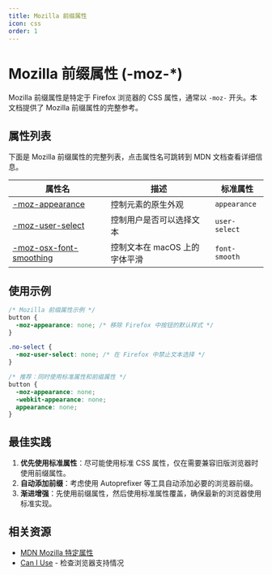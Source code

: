 ```yaml
---
title: Mozilla 前缀属性
icon: css
order: 1
---
```


# Mozilla 前缀属性 (-moz-*)

Mozilla 前缀属性是特定于 Firefox 浏览器的 CSS 属性，通常以 `-moz-` 开头。本文档提供了 Mozilla 前缀属性的完整参考。

## 属性列表

下面是 Mozilla 前缀属性的完整列表，点击属性名可跳转到 MDN 文档查看详细信息。

| 属性名 | 描述 | 标准属性 |
|-------|------|---------|
| [-moz-appearance](https://developer.mozilla.org/zh-CN/docs/Web/CSS/-moz-appearance) | 控制元素的原生外观 | `appearance` |
| [-moz-user-select](https://developer.mozilla.org/zh-CN/docs/Web/CSS/user-select) | 控制用户是否可以选择文本 | `user-select` |
| [-moz-osx-font-smoothing](https://developer.mozilla.org/zh-CN/docs/Web/CSS/font-smooth) | 控制文本在 macOS 上的字体平滑 | `font-smooth` |

<!-- 此处将根据数据自动生成属性表格 -->

## 使用示例

```css
/* Mozilla 前缀属性示例 */
button {
  -moz-appearance: none; /* 移除 Firefox 中按钮的默认样式 */
}

.no-select {
  -moz-user-select: none; /* 在 Firefox 中禁止文本选择 */
}

/* 推荐：同时使用标准属性和前缀属性 */
button {
  -moz-appearance: none;
  -webkit-appearance: none;
  appearance: none;
}
```

## 最佳实践

1. **优先使用标准属性**：尽可能使用标准 CSS 属性，仅在需要兼容旧版浏览器时使用前缀属性。
2. **自动添加前缀**：考虑使用 Autoprefixer 等工具自动添加必要的浏览器前缀。
3. **渐进增强**：先使用前缀属性，然后使用标准属性覆盖，确保最新的浏览器使用标准实现。

## 相关资源

- [MDN Mozilla 特定属性](https://developer.mozilla.org/zh-CN/docs/Web/CSS/Mozilla_Extensions)
- [Can I Use](https://caniuse.com/) - 检查浏览器支持情况
